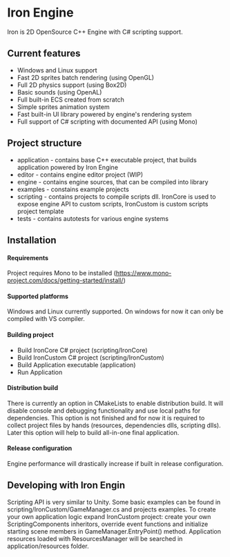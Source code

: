# Iron Engine

Iron is 2D OpenSource C++ Engine with C# scripting support.

## Current features
* Windows and Linux support
* Fast 2D sprites batch rendering (using OpenGL)
* Full 2D physics support (using Box2D)
* Basic sounds (using OpenAL)
* Full built-in ECS created from scratch
* Simple sprites animation system
* Fast built-in UI library powered by engine's rendering system
* Full support of C# scripting with documented API (using Mono)

## Project structure
* application - contains base C++ executable project, that builds application powered by Iron Engine
* editor - contains engine editor project (WIP)
* engine - contains engine sources, that can be compiled into library
* examples - constains example projects
* scripting - contains projects to compile scripts dll. IronCore is used to expose engine API to custom scripts, IronCustom is custom scripts project template
* tests - contains autotests for various engine systems

## Installation
#### Requirements
Project requires Mono to be installed (https://www.mono-project.com/docs/getting-started/install/)
#### Supported platforms
Windows and Linux currently supported. On windows for now it can only be compiled with VS compiler.
#### Building project
* Build IronCore C# project (scripting/IronCore)
* Build IronCustom C# project (scripting/IronCustom)
* Build Application executable (application)
* Run Application
#### Distribution build
There is currently an option in CMakeLists to enable distribution build. It will disable console and debugging functionality and use local paths for dependencies. This option is not finished and for now it is required to collect project files by hands (resources, dependencies dlls, scripting dlls). Later this option will help to build all-in-one final application.
#### Release configuration
Engine performance will drastically increase if built in release configuration.

## Developing with Iron Engin
Scripting API is very similar to Unity. Some basic examples can be found in scripting/IronCustom/GameManager.cs and projects examples.
To create your own application logic expand IronCustom project: create your own ScriptingComponents inheritors, override event functions and initialize starting scene members in GameManager.EntryPoint() method. Application resources loaded with ResourcesManager will be searched in application/resources folder.
